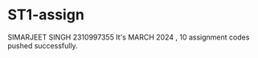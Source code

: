 # ST1-assign
SIMARJEET SINGH 
2310997355
It's  MARCH 2024 , 10 assignment codes pushed successfully.
